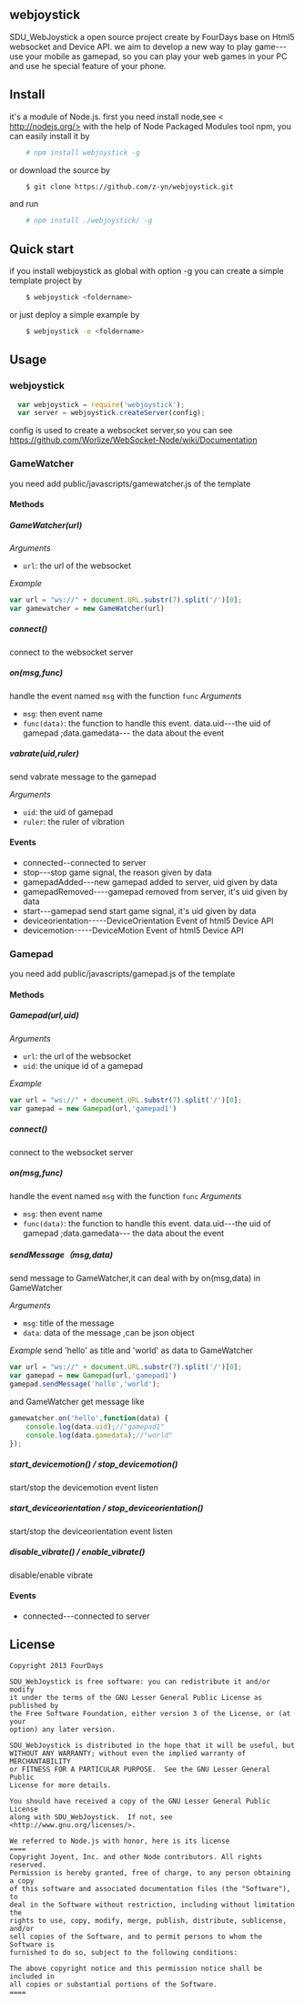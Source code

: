 
## webjoystick
SDU_WebJoystick a open source project create by FourDays base on Html5
websocket and Device API.  we aim to develop a new way to play game--- use
your mobile as gamepad, so you can play your web games in your PC and use
he special feature of your phone.
## Install
it's a module of Node.js. first you need install node,see < http://nodejs.org/>
with the help of Node Packaged Modules tool npm, you can easily install it by

```bash
    # npm install webjoystick -g
```
or download the source by
    
```bash
    $ git clone https://github.com/z-yn/webjoystick.git
```
and run

```bash
    # npm install ./webjoystick/ -g
```

## Quick start
if you install webjoystick as global with option -g
you can create a simple template project by 

```bash
    $ webjoystick <foldername>
```
or just deploy a simple example by

```bash
    $ webjoystick -e <foldername>
```
## Usage
### webjoystick
```javascript
  var webjoystick = require('webjoystick');
  var server = webjoystick.createServer(config);
```
config is used to create a websocket server,so you can see
<https://github.com/Worlize/WebSocket-Node/wiki/Documentation>
  
### GameWatcher
you need add public/javascripts/gamewatcher.js of the template
#### Methods

##### GameWatcher(url)

*Arguments*

* `url`: the url of the websocket

*Example*

```javascript
var url = "ws://" + document.URL.substr(7).split('/')[0];
var gamewatcher = new GameWatcher(url)
```
##### connect()
connect to the websocket server
##### on(msg,func)
handle the event named `msg` with the function `func`
*Arguments*
* `msg`: then event name
* `func(data)`: the function to handle this event.
    data.uid---the uid of gamepad ;data.gamedata--- the data about the event
##### vabrate(uid,ruler)
send vabrate message to the gamepad

*Arguments*
* `uid`: the uid of gamepad
* `ruler`: the ruler of vibration

####  Events
* connected--connected to server
* stop---stop game signal, the reason given by data
* gamepadAdded---new gamepad added to server, uid given by data
* gamepadRemoved----gamepad removed from server, it's uid given by data
* start---gamepad send start game signal, it's uid given by data 
* deviceorientation-----DeviceOrientation Event of html5 Device API
* devicemotion-----DeviceMotion Event of html5 Device API

### Gamepad
you need add public/javascripts/gamepad.js of the template
    
#### Methods

##### Gamepad(url,uid)

*Arguments*
* `url`: the url of the websocket
* `uid`: the unique id of a gamepad

*Example*

```javascript
var url = "ws://" + document.URL.substr(7).split('/')[0];
var gamepad = new Gamepad(url,'gamepad1')
```
##### connect()
connect to the websocket server

##### on(msg,func)
handle the event named `msg` with the function `func`
*Arguments*
* `msg`: then event name
* `func(data)`: the function to handle this event.
    data.uid---the uid of gamepad ;data.gamedata--- the data about the event
    
##### sendMessage（msg,data)
send message to GameWatcher,it can deal with by on(msg,data) in GameWatcher

*Arguments*
* `msg`: title of the message
* `data`: data of the message ,can be json object

*Example*
send 'hello' as title and 'world' as data to GameWatcher
```javascript
var url = "ws://" + document.URL.substr(7).split('/')[0];
var gamepad = new Gamepad(url,'gamepad1')
gamepad.sendMessage('hello','world');
```
and GameWatcher get message like

```javascript
gamewatcher.on('hello',function(data) {
    console.log(data.uid);//"gamepad1"
    console.log(data.gamedata);//"world"
});
```
##### start_devicemotion() / stop_devicemotion()
start/stop the devicemotion event listen
##### start_deviceorientation / stop_deviceorientation()
start/stop the deviceorientation event listen
##### disable_vibrate() / enable_vibrate()
disable/enable vibrate 

#### Events
* connected---connected to server


## License 

    Copyright 2013 FourDays
    
    SDU_WebJoystick is free software: you can redistribute it and/or modify
    it under the terms of the GNU Lesser General Public License as published by
    the Free Software Foundation, either version 3 of the License, or (at your
    option) any later version.

    SDU_WebJoystick is distributed in the hope that it will be useful, but
    WITHOUT ANY WARRANTY; without even the implied warranty of MERCHANTABILITY
    or FITNESS FOR A PARTICULAR PURPOSE.  See the GNU Lesser General Public
    License for more details.

    You should have received a copy of the GNU Lesser General Public License
    along with SDU_WebJoystick.  If not, see <http://www.gnu.org/licenses/>. 

    We referred to Node.js with honor, here is its license
    ====
    Copyright Joyent, Inc. and other Node contributors. All rights reserved.
    Permission is hereby granted, free of charge, to any person obtaining a copy
    of this software and associated documentation files (the "Software"), to
    deal in the Software without restriction, including without limitation the
    rights to use, copy, modify, merge, publish, distribute, sublicense, and/or
    sell copies of the Software, and to permit persons to whom the Software is
    furnished to do so, subject to the following conditions:

    The above copyright notice and this permission notice shall be included in
    all copies or substantial portions of the Software.
    ====
